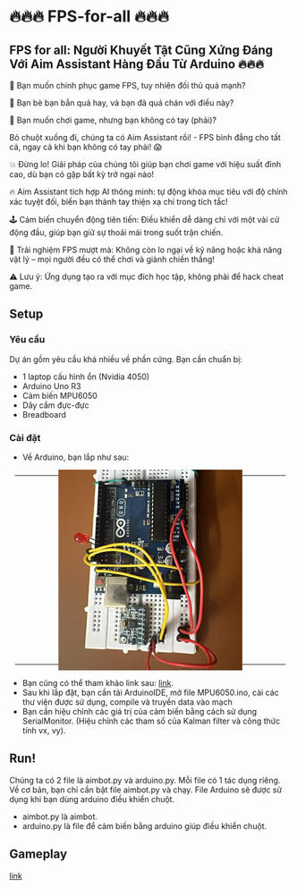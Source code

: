# 🔥🔥🔥 FPS-for-all 🔥🔥🔥
## FPS for all: Người Khuyết Tật Cũng Xứng Đáng Với Aim Assistant Hàng Đầu Từ Arduino 🔥🔥🔥
🫵 Bạn muốn chinh phục game FPS, tuy nhiên đối thủ quá mạnh?

🫵 Bạn bè bạn bắn quá hay, và bạn đã quá chán với điều này?

🫵 Bạn muốn chơi game, nhưng bạn không có tay (phải)?

Bỏ chuột xuống đi, chúng ta có Aim Assistant rồi! - FPS bình đẳng cho tất cả, ngay cả khi bạn không có tay phải! 😱

💥 Đừng lo! Giải pháp của chúng tôi giúp bạn chơi game với hiệu suất đỉnh cao, dù bạn có gặp bất kỳ trở ngại nào!

🔥 Aim Assistant tích hợp AI thông minh: tự động khóa mục tiêu với độ chính xác tuyệt đối, biến bạn thành tay thiện xạ chỉ trong tích tắc!

🕹️ Cảm biến chuyển động tiên tiến: Điều khiển dễ dàng chỉ với một vài cử động đầu, giúp bạn giữ sự thoải mái trong suốt trận chiến.

🚀 Trải nghiệm FPS mượt mà: Không còn lo ngại về kỹ năng hoặc khả năng vật lý – mọi người đều có thể chơi và giành chiến thắng!

⚠️ Lưu ý: Ứng dụng tạo ra với mục đích học tập, không phải để hack cheat game.
## Setup
### Yêu cầu
Dự án gồm yêu cầu khá nhiều về phần cứng. Bạn cần chuẩn bị:
 - 1 laptop cấu hình ổn (Nvidia 4050)
 - Arduino Uno R3
 - Cảm biến MPU6050
 - Dây cắm đực-đực
 - Breadboard
### Cài đặt
 - Về Arduino, bạn lắp như sau:
<table style="padding:10px">
  <tr>
    <td width="100%"><img src="image/Untitled.png" style="transform: rotate(-90deg);"/></td>
  </tr>
</table>

 - Bạn cũng có thể tham khảo link sau: [link](https://arduinokit.vn/huong-dan-su-dung-cam-bien-gia-toc-mpu6050-voi-arduino/).
 - Sau khi lắp đặt, bạn cần tải ArduinoIDE, mở file MPU6050.ino, cài các thư viện được sử dụng, compile và truyền data vào mạch
 - Bạn cần hiệu chỉnh các giá trị của cảm biến bằng cách sử dụng SerialMonitor. (Hiệu chỉnh các tham số của Kalman filter và công thức tính vx, vy).

## Run!
Chúng ta có 2 file là aimbot.py và arduino.py. Mỗi file có 1 tác dụng riêng. Về cơ bản, bạn chỉ cần bật file aimbot.py và chạy. File Arduino sẽ được sử dụng khi bạn dùng arduino điều khiển chuột.
 - aimbot.py là aimbot.
 - arduino.py là file để cảm biến bằng arduino giúp điều khiển chuột.

## Gameplay
[link](https://www.youtube.com/watch?v=ha3DBLeQu1A)
